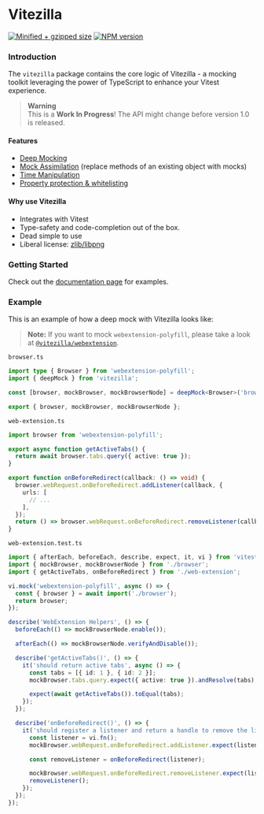 # Vitezilla

[![Minified + gzipped size](https://badgen.net/bundlephobia/minzip/vitezilla)](https://www.npmjs.com/package/vitezilla)
[![NPM version](https://badgen.net/npm/v/vitezilla)](https://www.npmjs.com/package/vitezilla)

### Introduction

The `vitezilla` package contains the core logic of Vitezilla - a mocking toolkit leveraging the power of TypeScript to enhance your Vitest experience.

> **Warning**\
> This is a **Work In Progress**! The API might change before version 1.0 is released.

#### Features

- [Deep Mocking](https://ohmree.github.io/vitezilla/core/deep-mock.html)
- [Mock Assimilation](https://ohmree.github.io/vitezilla/core/mock-assimilate.html) (replace methods of an existing object with mocks)
- [Time Manipulation](https://ohmree.github.io/vitezilla/core/mock-time.html)
- [Property protection & whitelisting](https://ohmree.github.io/vitezilla/core/utils.html)

#### Why use Vitezilla

- Integrates with Vitest
- Type-safety and code-completion out of the box.
- Dead simple to use
- Liberal license: [zlib/libpng](/LICENSE.md)

### Getting Started

Check out the [documentation page](https://ohmree.github.io/vitezilla/core) for examples.

### Example

<!-- #region example-text -->

This is an example of how a deep mock with Vitezilla looks like:

<!-- #endregion example-text -->

> **Note:**
> If you want to mock `webextension-polyfill`, please take a look at [`@vitezilla/webextension`](https://ohmree.github.io/vitezilla/webextension/).

`browser.ts`

<!--- @@inject: example/browser.ts --->

```ts
import type { Browser } from 'webextension-polyfill';
import { deepMock } from 'vitezilla';

const [browser, mockBrowser, mockBrowserNode] = deepMock<Browser>('browser', false);

export { browser, mockBrowser, mockBrowserNode };
```

<!--- @@inject-end: example/browser.ts --->

`web-extension.ts`

<!--- @@inject: example/web-extension.ts --->

```ts
import browser from 'webextension-polyfill';

export async function getActiveTabs() {
  return await browser.tabs.query({ active: true });
}

export function onBeforeRedirect(callback: () => void) {
  browser.webRequest.onBeforeRedirect.addListener(callback, {
    urls: [
      // ...
    ],
  });
  return () => browser.webRequest.onBeforeRedirect.removeListener(callback);
}
```

<!--- @@inject-end: example/web-extension.ts --->

`web-extension.test.ts`

<!--- @@inject: example/web-extension.test.ts --->

```ts
import { afterEach, beforeEach, describe, expect, it, vi } from 'vitest';
import { mockBrowser, mockBrowserNode } from './browser';
import { getActiveTabs, onBeforeRedirect } from './web-extension';

vi.mock('webextension-polyfill', async () => {
  const { browser } = await import('./browser');
  return browser;
});

describe('WebExtension Helpers', () => {
  beforeEach(() => mockBrowserNode.enable());

  afterEach(() => mockBrowserNode.verifyAndDisable());

  describe('getActiveTabs()', () => {
    it('should return active tabs', async () => {
      const tabs = [{ id: 1 }, { id: 2 }];
      mockBrowser.tabs.query.expect({ active: true }).andResolve(tabs);

      expect(await getActiveTabs()).toEqual(tabs);
    });
  });

  describe('onBeforeRedirect()', () => {
    it('should register a listener and return a handle to remove the listener again', () => {
      const listener = vi.fn();
      mockBrowser.webRequest.onBeforeRedirect.addListener.expect(listener, expect.anything());

      const removeListener = onBeforeRedirect(listener);

      mockBrowser.webRequest.onBeforeRedirect.removeListener.expect(listener);
      removeListener();
    });
  });
});
```

<!--- @@inject-end: example/web-extension.test.ts --->
